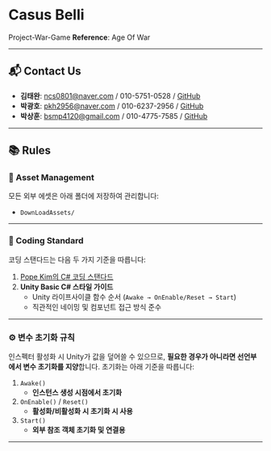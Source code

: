 # Casus Belli
Project-War-Game
**Reference**: Age Of War

---

## 📬 Contact Us
- **김태완**: ncs0801@naver.com / 010-5751-0528 / [GitHub](https://github.com/Taewan2Da)
- **박광호**: pkh2956@naver.com / 010-6237-2956 / [GitHub](https://github.com/doncici77)
- **박상훈**: bsmp4120@gmail.com / 010-4775-7585 / [GitHub](https://github.com/janmki08)

---

## 📚 Rules

### 📁 Asset Management
모든 외부 에셋은 아래 폴더에 저장하여 관리합니다:

- `DownLoadAssets/`  

---

### 🧾 Coding Standard
코딩 스탠다드는 다음 두 가지 기준을 따릅니다:

1. [Pope Kim의 C# 코딩 스탠다드](https://docs.popekim.com/ko/coding-standards/csharp)
2. **Unity Basic C# 스타일 가이드**  
   - Unity 라이프사이클 함수 순서 (`Awake → OnEnable/Reset → Start`)  
   - 직관적인 네이밍 및 컴포넌트 접근 방식 준수

---

### ⚙️ 변수 초기화 규칙

인스펙터 활성화 시 Unity가 값을 덮어쓸 수 있으므로, **필요한 경우가 아니라면 선언부에서 변수 초기화를 지양**합니다. 
초기화는 아래 기준을 따릅니다:

1. `Awake()`  
   - **인스턴스 생성 시점에서 초기화**
2. `OnEnable()` / `Reset()`  
   - **활성화/비활성화 시 초기화 시 사용**
3. `Start()`  
   - **외부 참조 객체 초기화 및 연결용**

---

